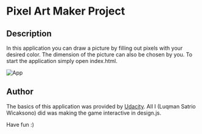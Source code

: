 # Pixel Art Maker Project

## Description

In this application you can draw a picture by filling out pixels with your desired color.
The dimension of the picture can also be chosen by you.
To start the application simply open index.html.

![App](https://raw.github.com/LuqmanSatrio/PixelArt/master/app.png)

## Author

The basics of this application was provided by [Udacity](https://github.com/udacity/project-pixel-art-maker-starter). All I (Luqman Satrio Wicaksono) did was making the game interactive in design.js.

Have fun :)


